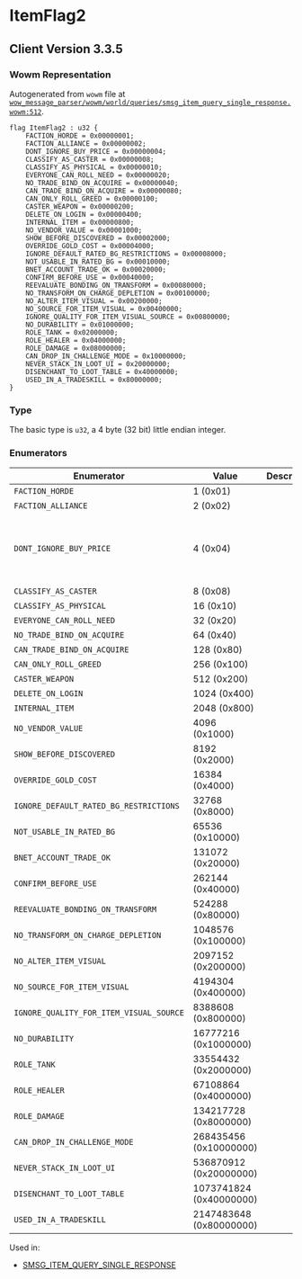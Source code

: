 # ItemFlag2

## Client Version 3.3.5

### Wowm Representation

Autogenerated from `wowm` file at [`wow_message_parser/wowm/world/queries/smsg_item_query_single_response.wowm:512`](https://github.com/gtker/wow_messages/tree/main/wow_message_parser/wowm/world/queries/smsg_item_query_single_response.wowm#L512).

```rust,ignore
flag ItemFlag2 : u32 {
    FACTION_HORDE = 0x00000001;
    FACTION_ALLIANCE = 0x00000002;
    DONT_IGNORE_BUY_PRICE = 0x00000004;
    CLASSIFY_AS_CASTER = 0x00000008;
    CLASSIFY_AS_PHYSICAL = 0x00000010;
    EVERYONE_CAN_ROLL_NEED = 0x00000020;
    NO_TRADE_BIND_ON_ACQUIRE = 0x00000040;
    CAN_TRADE_BIND_ON_ACQUIRE = 0x00000080;
    CAN_ONLY_ROLL_GREED = 0x00000100;
    CASTER_WEAPON = 0x00000200;
    DELETE_ON_LOGIN = 0x00000400;
    INTERNAL_ITEM = 0x00000800;
    NO_VENDOR_VALUE = 0x00001000;
    SHOW_BEFORE_DISCOVERED = 0x00002000;
    OVERRIDE_GOLD_COST = 0x00004000;
    IGNORE_DEFAULT_RATED_BG_RESTRICTIONS = 0x00008000;
    NOT_USABLE_IN_RATED_BG = 0x00010000;
    BNET_ACCOUNT_TRADE_OK = 0x00020000;
    CONFIRM_BEFORE_USE = 0x00040000;
    REEVALUATE_BONDING_ON_TRANSFORM = 0x00080000;
    NO_TRANSFORM_ON_CHARGE_DEPLETION = 0x00100000;
    NO_ALTER_ITEM_VISUAL = 0x00200000;
    NO_SOURCE_FOR_ITEM_VISUAL = 0x00400000;
    IGNORE_QUALITY_FOR_ITEM_VISUAL_SOURCE = 0x00800000;
    NO_DURABILITY = 0x01000000;
    ROLE_TANK = 0x02000000;
    ROLE_HEALER = 0x04000000;
    ROLE_DAMAGE = 0x08000000;
    CAN_DROP_IN_CHALLENGE_MODE = 0x10000000;
    NEVER_STACK_IN_LOOT_UI = 0x20000000;
    DISENCHANT_TO_LOOT_TABLE = 0x40000000;
    USED_IN_A_TRADESKILL = 0x80000000;
}
```
### Type
The basic type is `u32`, a 4 byte (32 bit) little endian integer.
### Enumerators
| Enumerator | Value  | Description | Comment |
| --------- | -------- | ----------- | ------- |
| `FACTION_HORDE` | 1 (0x01) |  |  |
| `FACTION_ALLIANCE` | 2 (0x02) |  |  |
| `DONT_IGNORE_BUY_PRICE` | 4 (0x04) |  | when item uses extended cost, gold is also required |
| `CLASSIFY_AS_CASTER` | 8 (0x08) |  |  |
| `CLASSIFY_AS_PHYSICAL` | 16 (0x10) |  |  |
| `EVERYONE_CAN_ROLL_NEED` | 32 (0x20) |  |  |
| `NO_TRADE_BIND_ON_ACQUIRE` | 64 (0x40) |  |  |
| `CAN_TRADE_BIND_ON_ACQUIRE` | 128 (0x80) |  |  |
| `CAN_ONLY_ROLL_GREED` | 256 (0x100) |  |  |
| `CASTER_WEAPON` | 512 (0x200) |  |  |
| `DELETE_ON_LOGIN` | 1024 (0x400) |  |  |
| `INTERNAL_ITEM` | 2048 (0x800) |  |  |
| `NO_VENDOR_VALUE` | 4096 (0x1000) |  |  |
| `SHOW_BEFORE_DISCOVERED` | 8192 (0x2000) |  |  |
| `OVERRIDE_GOLD_COST` | 16384 (0x4000) |  |  |
| `IGNORE_DEFAULT_RATED_BG_RESTRICTIONS` | 32768 (0x8000) |  |  |
| `NOT_USABLE_IN_RATED_BG` | 65536 (0x10000) |  |  |
| `BNET_ACCOUNT_TRADE_OK` | 131072 (0x20000) |  |  |
| `CONFIRM_BEFORE_USE` | 262144 (0x40000) |  |  |
| `REEVALUATE_BONDING_ON_TRANSFORM` | 524288 (0x80000) |  |  |
| `NO_TRANSFORM_ON_CHARGE_DEPLETION` | 1048576 (0x100000) |  |  |
| `NO_ALTER_ITEM_VISUAL` | 2097152 (0x200000) |  |  |
| `NO_SOURCE_FOR_ITEM_VISUAL` | 4194304 (0x400000) |  |  |
| `IGNORE_QUALITY_FOR_ITEM_VISUAL_SOURCE` | 8388608 (0x800000) |  |  |
| `NO_DURABILITY` | 16777216 (0x1000000) |  |  |
| `ROLE_TANK` | 33554432 (0x2000000) |  |  |
| `ROLE_HEALER` | 67108864 (0x4000000) |  |  |
| `ROLE_DAMAGE` | 134217728 (0x8000000) |  |  |
| `CAN_DROP_IN_CHALLENGE_MODE` | 268435456 (0x10000000) |  |  |
| `NEVER_STACK_IN_LOOT_UI` | 536870912 (0x20000000) |  |  |
| `DISENCHANT_TO_LOOT_TABLE` | 1073741824 (0x40000000) |  |  |
| `USED_IN_A_TRADESKILL` | 2147483648 (0x80000000) |  |  |

Used in:
* [SMSG_ITEM_QUERY_SINGLE_RESPONSE](smsg_item_query_single_response.md)
